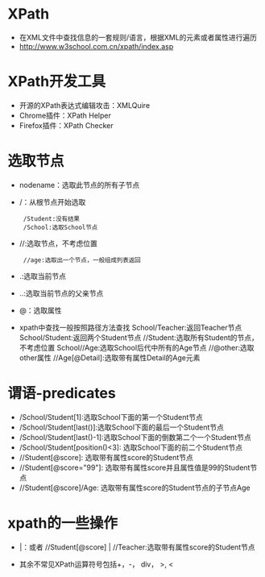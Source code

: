 # XPath
- 在XML文件中查找信息的一套规则/语言，根据XML的元素或者属性进行遍历
- http://www.w3school.com.cn/xpath/index.asp
# XPath开发工具
- 开源的XPath表达式编辑攻击：XMLQuire
- Chrome插件：XPath Helper
- Firefox插件：XPath Checker
 
 # 选取节点
 - nodename：选取此节点的所有子节点
 - /：从根节点开始选取
 
        /Student:没有结果
        /School:选取School节点
 - //:选取节点，不考虑位置
 
        //age:选取出一个节点，一般组成列表返回
        
 - .:选取当前节点
 - ..:选取当前节点的父亲节点
 - @：选取属性
 - xpath中查找一般按照路径方法查找
        School/Teacher:返回Teacher节点
        School/Student:返回两个Student节点
        //Student:选取所有Student的节点，不考虑位置
        School//Age:选取School后代中所有的Age节点
        //@other:选取other属性
        //Age[@Detail]:选取带有属性Detail的Age元素
        
# 谓语-predicates
- /School/Student[1]:选取School下面的第一个Student节点
- /School/Student[last()]:选取School下面的最后一个Student节点
- /School/Student[last()-1]:选取School下面的倒数第二个一个Student节点
- /School/Student[position()<3]: 选取School下面的前二个Student节点
- //Student[@score]: 选取带有属性score的Student节点
- //Student[@score="99"]: 选取带有属性score并且属性值是99的Student节点
- //Student[@score]/Age: 选取带有属性score的Student节点的子节点Age

# xpath的一些操作
- |：或者
        //Student[@score] | //Teacher:选取带有属性score的Student节点
 
- 其余不常见XPath运算符号包括+，-， div， >, < 
        